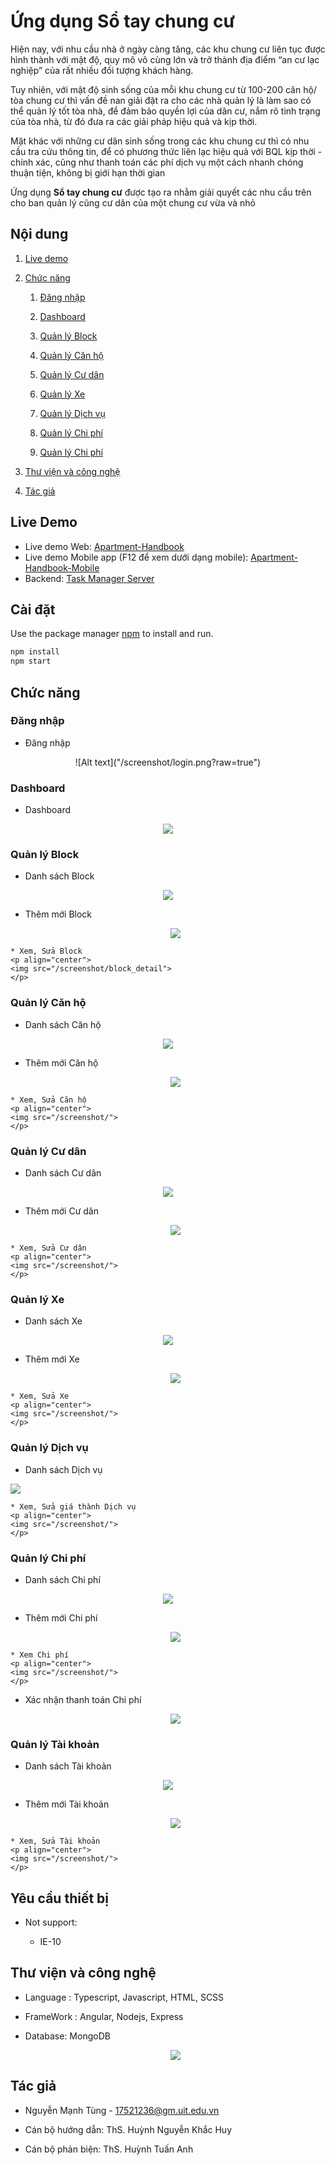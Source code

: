 ﻿# Ứng dụng Sổ tay chung cư

Hiện nay, với nhu cầu nhà ở ngày càng tăng, các khu chung cư liên tục được hình thành với mật độ, quy mô vô cùng lớn và trở thành địa điểm “an cư lạc nghiệp” của rất nhiều đối tượng khách hàng. 

Tuy nhiên, với mật độ sinh sống của mỗi khu chung cư từ 100-200 căn hộ/ tòa chung cư thì vấn đề nan giải đặt ra cho các nhà quản lý là làm sao có thể quản lý tốt tòa nhà, để đảm bảo quyền lợi của dân cư, nắm rõ tình trạng của tòa nhà, từ đó đưa ra các giải pháp hiệu quả và kịp thời. 
  
Mặt khác với những cư dân sinh sống trong các khu chung cư thì có nhu cầu tra cứu thông tin, để có phương thức liên lạc hiệu quả với BQL kịp thời - chính xác, cũng như thanh toán các phí dịch vụ một cách nhanh chóng thuận tiện, không bị giới hạn thời gian      

Ứng dụng **Sổ tay chung cư** được tạo ra nhằm giải quyết các nhu cầu trên cho ban quản lý cũng cư dân của một chung cư vừa và nhỏ

## Nội dung
1. [Live demo](#live-demo)

1. [Chức năng](#chức-năng)

   1. [Đăng nhập](#đăng-nhập)
   
   1. [Dashboard](#dashboard)

   1. [Quản lý Block](#quản-lý-block)
   
   1. [Quản lý Căn hộ](#quản-lý-căn-hộ)
   
   1. [Quản lý Cư dân](#quản-lý-cư-dân)

   1. [Quản lý Xe](#quản-lý-xe)
   
   1. [Quản lý Dịch vụ](#quản-lý-dịch-vụ)

   1. [Quản lý Chi phí](#quản-lý-chi-phí)

   1. [Quản lý Chi phí](#quản-lý-chi-phí)

1. [Thư viện và công nghệ](#thư-viện-và-công-nghệ)

1. [Tác giả](#tác-giả)


## Live Demo
-  Live demo Web: [Apartment-Handbook](https://kltn-17521236.vercel.app/)
-  Live demo Mobile app (F12 để xem dưới dạng mobile): [Apartment-Handbook-Mobile](https://kltn-mobile.vercel.app/)
-  Backend: [Task Manager Server](https://github.com/17521236/KLTN-Backend)

## Cài đặt

Use the package manager [npm](https://www.npmjs.com/) to install and run.

```bash
npm install
npm start
```

## Chức năng
### Đăng nhập
   * Đăng nhập
   <p align="center">
    ![Alt text]("/screenshot/login.png?raw=true")
   </p>
  

    
### Dashboard
   * Dashboard
   <p align="center">
   <img src="./screenshot/dashboard.png">
   </p>

   
### Quản lý Block
   * Danh sách Block   
   <p align="center">
   <img src="/screenshot/block_list.png">
   </p>

   * Thêm mới Block
    <p align="center">
    <img src="/screenshot/add_block.png">
    </p>

    * Xem, Sửa Block
    <p align="center">
    <img src="/screenshot/block_detail">
    </p>
    
### Quản lý Căn hộ
   * Danh sách Căn hộ   
   <p align="center">
   <img src="/screenshot/apt_list">
   </p>

   * Thêm mới Căn hộ
    <p align="center">
    <img src="/screenshot/">
    </p>

    * Xem, Sửa Căn hộ
    <p align="center">
    <img src="/screenshot/">
    </p>

### Quản lý Cư dân
   * Danh sách Cư dân   
   <p align="center">
   <img src="/screenshot/block_list">
   </p>

   * Thêm mới Cư dân
    <p align="center">
    <img src="/screenshot/">
    </p>

    * Xem, Sửa Cư dân
    <p align="center">
    <img src="/screenshot/">
    </p>

### Quản lý Xe
   * Danh sách Xe   
   <p align="center">
   <img src="/screenshot/block_list">
   </p>

   * Thêm mới Xe
    <p align="center">
    <img src="/screenshot/">
    </p>

    * Xem, Sửa Xe
    <p align="center">
    <img src="/screenshot/">
    </p>

### Quản lý Dịch vụ
   * Danh sách Dịch vụ
   <p alig="center">
   <img src="/screenshot/block_list">
   </p>

    * Xem, Sửa giá thành Dịch vụ
    <p align="center">
    <img src="/screenshot/">
    </p>

### Quản lý Chi phí
   * Danh sách Chi phí   
   <p align="center">
   <img src="/screenshot/block_list">
   </p>

   * Thêm mới Chi phí
    <p align="center">
    <img src="/screenshot/">
    </p>

    * Xem Chi phí
    <p align="center">
    <img src="/screenshot/">
    </p>

  * Xác nhận thanh toán Chi phí
    <p align="center">
    <img src="/screenshot/">
    </p>

### Quản lý Tài khoản
   * Danh sách Tài khoản
   <p align="center">
   <img src="/screenshot/block_list">
   </p>

   * Thêm mới Tài khoản
    <p align="center">
    <img src="/screenshot/">
    </p>

    * Xem, Sửa Tài khoản
    <p align="center">
    <img src="/screenshot/">
    </p>
## Yêu cầu thiết bị
- Not support:

   + IE-10

## Thư viện và công nghệ

- Language : Typescript, Javascript, HTML, SCSS

- FrameWork : Angular, Nodejs, Express

- Database: MongoDB

   <p align="center">
   <img src="https://cdn.helpex.vn/upload/2019/2/2/ar/06-27-36-618-0ddc2999-fe68-4483-8fe7-03bdb6c5ab43.jpg">
   </p>


## Tác giả

- Nguyễn Mạnh Tùng - 17521236@gm.uit.edu.vn

- Cán bộ hướng dẫn: ThS. Huỳnh Nguyễn Khắc Huy

- Cán bộ phản biện: ThS. Huỳnh Tuấn Anh

